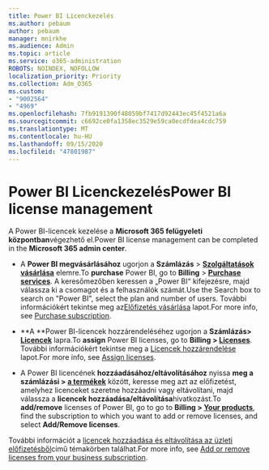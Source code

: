```yaml
---
title: Power BI Licenckezelés
ms.author: pebaum
author: pebaum
manager: mnirkhe
ms.audience: Admin
ms.topic: article
ms.service: o365-administration
ROBOTS: NOINDEX, NOFOLLOW
localization_priority: Priority
ms.collection: Adm_O365
ms.custom:
- "9002564"
- "4969"
ms.openlocfilehash: 7fb9191390f48059bf7417d92443ec45f4521a6a
ms.sourcegitcommit: c6692ce0fa1358ec3529e59ca0ecdfdea4cdc759
ms.translationtype: MT
ms.contentlocale: hu-HU
ms.lasthandoff: 09/15/2020
ms.locfileid: "47801987"
---
```

# <a name="power-bi-license-management"></a><span data-ttu-id="3e6b2-102">Power BI Licenckezelés</span><span class="sxs-lookup"><span data-stu-id="3e6b2-102">Power BI license management</span></span>

<span data-ttu-id="3e6b2-103">A Power BI-licencek kezelése a **Microsoft 365 felügyeleti központban**végezhető el.</span><span class="sxs-lookup"><span data-stu-id="3e6b2-103">Power BI license management can be completed in the **Microsoft 365 admin center**.</span></span>

- <span data-ttu-id="3e6b2-104">A **Power BI megvásárlásához** ugorjon a **Számlázás** \> **[Szolgáltatások vásárlása](https://go.microsoft.com/fwlink/p/?linkid=868433)** elemre.</span><span class="sxs-lookup"><span data-stu-id="3e6b2-104">To **purchase** Power BI, go to **Billing** \> **[Purchase services](https://go.microsoft.com/fwlink/p/?linkid=868433)**.</span></span> <span data-ttu-id="3e6b2-105">A keresőmezőben keressen a „Power BI“ kifejezésre, majd válassza ki a csomagot és a felhasználók számát.</span><span class="sxs-lookup"><span data-stu-id="3e6b2-105">Use the Search box to search on "Power BI", select the plan and number of users.</span></span> <span data-ttu-id="3e6b2-106">További információkért tekintse meg az[Előfizetés vásárlása](https://docs.microsoft.com/microsoft-365/commerce/subscriptions/upgrade-to-different-plan) lapot.</span><span class="sxs-lookup"><span data-stu-id="3e6b2-106">For more info, see [Purchase subscription](https://docs.microsoft.com/microsoft-365/commerce/subscriptions/upgrade-to-different-plan).</span></span> 

- <span data-ttu-id="3e6b2-107">\*\*A \*\*Power BI-licencek hozzárendeléséhez ugorjon a **Számlázás> [Licencek](https://go.microsoft.com/fwlink/p/?linkid=842264)** lapra.</span><span class="sxs-lookup"><span data-stu-id="3e6b2-107">To **assign** Power BI licenses, go to **Billing > [Licenses](https://go.microsoft.com/fwlink/p/?linkid=842264)**.</span></span> <span data-ttu-id="3e6b2-108">További információkért tekintse meg a [Licencek hozzárendelése](https://docs.microsoft.com/microsoft-365/admin/manage/assign-licenses-to-users) lapot.</span><span class="sxs-lookup"><span data-stu-id="3e6b2-108">For more info, see [Assign licenses](https://docs.microsoft.com/microsoft-365/admin/manage/assign-licenses-to-users).</span></span>

- <span data-ttu-id="3e6b2-109">A Power BI licencének **hozzáadásához/eltávolításához** nyissa **meg a számlázási > [a termékek](https://go.microsoft.com/fwlink/p/?linkid=842054)** között, keresse meg azt az előfizetést, amelyhez licenceket szeretne hozzáadni vagy eltávolítani, majd válassza a **licencek hozzáadása/eltávolítása**hivatkozást.</span><span class="sxs-lookup"><span data-stu-id="3e6b2-109">To **add/remove** licenses of Power BI, go to go to **Billing > [Your products](https://go.microsoft.com/fwlink/p/?linkid=842054)**, find the subscription to which you want to add or remove licenses, and select **Add/Remove licenses**.</span></span>

<span data-ttu-id="3e6b2-110">További információt a [licencek hozzáadása és eltávolítása az üzleti előfizetésből](https://docs.microsoft.com/microsoft-365/commerce/licenses/buy-licenses#add-or-remove-licenses-for-your-business-subscription)című témakörben találhat.</span><span class="sxs-lookup"><span data-stu-id="3e6b2-110">For more info, see [Add or remove licenses from your business subscription](https://docs.microsoft.com/microsoft-365/commerce/licenses/buy-licenses#add-or-remove-licenses-for-your-business-subscription).</span></span>